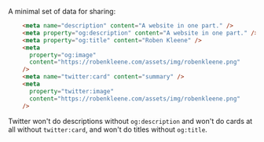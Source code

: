 A minimal set of data for sharing:

``` html
    <meta name="description" content="A website in one part." />
    <meta property="og:description" content="A website in one part." />
    <meta property="og:title" content="Roben Kleene" />
    <meta
      property="og:image"
      content="https://robenkleene.com/assets/img/robenkleene.png"
    />
    <meta name="twitter:card" content="summary" />
    <meta
      property="twitter:image"
      content="https://robenkleene.com/assets/img/robenkleene.png"
    />
```

Twitter won't do descriptions without `og:description` and won't do cards at all without `twitter:card`, and won't do titles without `og:title`.
